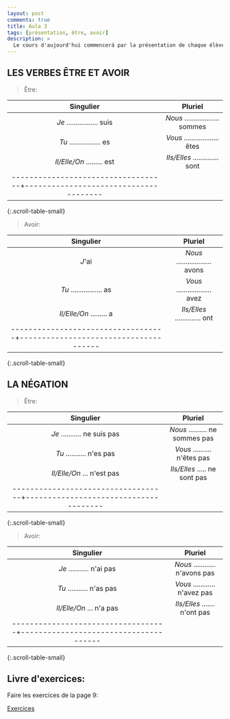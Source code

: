 ```yaml
---
layout: post
comments: true
title: Aula 3
tags: [présentation, être, avoir]
description: >
  Le cours d'aujourd'hui commencerá par la présentation de chaque élève, puis nous étudirons les verbes être et avoir et leur négation.<!--more-->
---
```


LES VERBES ÊTRE ET AVOIR
-------------

>Être:

|            Singulier              |               Pluriel                |
|:---------------------------------:|:------------------------------------:|
|_Je_ ................. suis        |_Nous_ ................... sommes     |
|_Tu_ ................. es          |_Vous_ ................... êtes       |
|_Il/Elle/On_ ......... est         |_Ils/Elles_ .............. sont       |
|-----------------------------------+--------------------------------------|
{:.scroll-table-small}

>Avoir:

|            Singulier              |               Pluriel                |
|:---------------------------------:|:------------------------------------:|
|             _J_'ai                |_Nous_ ................... avons      |
|_Tu_ ................. as          |_Vous_ ................... avez       |
|_Il/Elle/On_ ......... a           |_Ils/Elles_ .............. ont        |
|-----------------------------------+--------------------------------------|
{:.scroll-table-small}


LA NÉGATION
-------------

>Être:

|            Singulier              |               Pluriel                |
|:---------------------------------:|:------------------------------------:|
|_Je_ ........... ne suis pas       |_Nous_ .......... ne sommes pas       |
|_Tu_ ........... n'es pas          |_Vous_ .......... n'êtes pas          |
|_Il/Elle/On_ ... n'est pas         |_Ils/Elles_ ..... ne sont pas         |
|-----------------------------------+--------------------------------------|
{:.scroll-table-small}

>Avoir:

|            Singulier              |               Pluriel                |
|:---------------------------------:|:------------------------------------:|
|_Je_ ........... n'ai pas          |_Nous_ ............ n'avons pas       |
|_Tu_ ........... n'as pas          |_Vous_ ............ n'avez pas        |
|_Il/Elle/On_ ... n'a pas           |_Ils/Elles_ ....... n'ont pas         |
|-----------------------------------+--------------------------------------|
{:.scroll-table-small}


Livre d'exercices:
-------------

Faire les exercices de la page 9:

[Exercices](https://firebasestorage.googleapis.com/v0/b/meucurriculum-20460.appspot.com/o/Grammaire%20Progressive%20du%20Fran%C3%A7ais%20Niveau%20D%C3%A9butant.pdf?alt=media&token=474f4812-1f51-4479-8621-aa7a6f521b90)